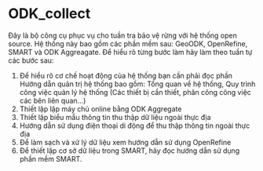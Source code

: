 # ODK_collect
Đây là bộ công cụ phục vụ cho tuần tra bảo vệ rừng với hệ thống open source. Hệ thống này bao gồm các phần mềm sau: GeoODK, OpenRefine, SMART và ODK Aggreagate. Để hiểu rõ từng bước làm hãy làm theo tuần tự các bước sau:
1. Để hiểu rõ cơ chế hoạt động của hệ thống bạn cần phải đọc phần Hướng dẫn quản trị hệ thống bao gồm: Tổng quan về hệ thống, Quy trình công việc quản lý hệ thống (Các thiết bị cần thiết, phân công công việc các bên liên quan...)
2. Thiết lập lập máy chủ online bằng ODK Aggregate
3. Thiết lập biểu mẫu thông tin thu thập dữ liệu ngoài thực địa
4. Hướng dẫn sử dụng điện thoại di động để thu thập thông tin ngoài thực địa
5. Để làm sạch và xử lý dữ liệu xem hướng dẫn sử dụng OpenRefine
6. Để thiết lập cơ sở dữ liệu trong SMART, hãy đọc hướng dẫn sử dụng phần mềm SMART.
